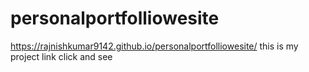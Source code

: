 ﻿# personalportfolliowesite
 https://rajnishkumar9142.github.io/personalportfolliowesite/
 this is my project link click and see
